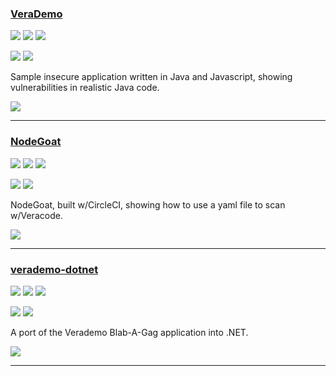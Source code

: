 ### [VeraDemo](https://github.com/jtsmith2020/verademo-java)

![](https://img.shields.io/github/stars/jtsmith2020/verademo-java.svg?style=social)
![](https://img.shields.io/github/forks/jtsmith2020/verademo-java.svg?style=social)
![](https://img.shields.io/github/watchers/jtsmith2020/verademo-java.svg?style=social)

![](https://img.shields.io/github/languages/top/jtsmith2020/verademo-java)
![](https://img.shields.io/github/contributors/jtsmith2020/verademo-java)

Sample insecure application written in Java and Javascript, showing vulnerabilities in realistic Java code.

[![](https://img.shields.io/github/followers/jtsmith2020?label=jtsmith2020&style=social)](https://github/jtsmith2020)

---
### [NodeGoat](https://github.com/buzzcode/NodeGoat)

![](https://img.shields.io/github/stars/buzzcode/NodeGoat.svg?style=social)
![](https://img.shields.io/github/forks/buzzcode/NodeGoat.svg?style=social)
![](https://img.shields.io/github/watchers/buzzcode/NodeGoat.svg?style=social)

![](https://img.shields.io/github/languages/top/buzzcode/NodeGoat)
![](https://img.shields.io/github/contributors/buzzcode/NodeGoat)

NodeGoat, built w/CircleCI, showing how to use a yaml file to scan w/Veracode.

[![](https://img.shields.io/github/followers/buzzcode?label=buzzcode&style=social)](https://github/buzzcode)

---
### [verademo-dotnet](https://github.com/veracode/verademo-dotnet)

![](https://img.shields.io/github/stars/veracode/verademo-dotnet.svg?style=social)
![](https://img.shields.io/github/forks/veracode/verademo-dotnet.svg?style=social)
![](https://img.shields.io/github/watchers/veracode/verademo-dotnet.svg?style=social)

![](https://img.shields.io/github/languages/top/veracode/verademo-dotnet)
![](https://img.shields.io/github/contributors/veracode/verademo-dotnet)

A port of the Verademo Blab-A-Gag application into .NET.

[![](https://img.shields.io/github/followers/veracode?label=veracode&style=social)](https://github/veracode)

---